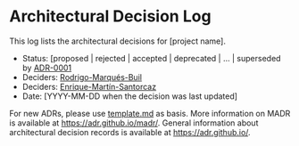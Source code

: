 # Architectural Decision Log

This log lists the architectural decisions for [project name].

<!-- adrlog -- Regenerate the content by using "adr-log -i". You can install it via "npm install -g adr-log" -->


* Status: [proposed | rejected | accepted | deprecated | … | superseded by [ADR-0001](0001-Aquitectura-del-sistema.md) <!-- optional -->
* Deciders: [Rodrigo-Marqués-Buil](https://github.com/Larrivey)
* Deciders: [Enrique-Martín-Santorcaz](https://github.com/kikmar)
* Date: [YYYY-MM-DD when the decision was last updated] <!-- optional -->
<!-- adrlogstop -->

For new ADRs, please use [template.md](template.md) as basis.
More information on MADR is available at <https://adr.github.io/madr/>.
General information about architectural decision records is available at <https://adr.github.io/>.
